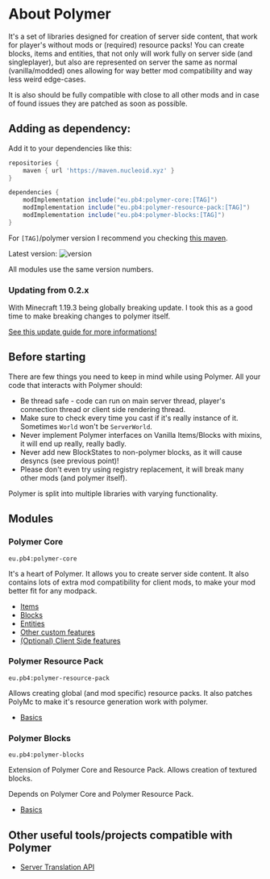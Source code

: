 # About Polymer
It's a set of libraries designed for creation of server side content, that work for player's without mods or (required) resource packs!
You can create blocks, items and entities, that not only will work fully on server side (and singleplayer), but also
are represented on server the same as normal (vanilla/modded) ones allowing for way better mod compatibility and way less weird edge-cases.

It is also should be fully compatible with close to all other mods and in case of found issues they are patched as soon as possible.

## Adding as dependency:
Add it to your dependencies like this:

```groovy
repositories {
	maven { url 'https://maven.nucleoid.xyz' }
}

dependencies {
	modImplementation include("eu.pb4:polymer-core:[TAG]")
	modImplementation include("eu.pb4:polymer-resource-pack:[TAG]")
	modImplementation include("eu.pb4:polymer-blocks:[TAG]")
}
```

For `[TAG]`/polymer version I recommend you checking [this maven](https://maven.nucleoid.xyz/eu/pb4/polymer-core/).

Latest version: ![version](https://img.shields.io/maven-metadata/v?color=%23579B67&label=&metadataUrl=https://maven.nucleoid.xyz/eu/pb4/polymer-core/maven-metadata.xml)

All modules use the same version numbers.

### Updating from 0.2.x
With Minecraft 1.19.3 being globally breaking update. I took this as a good time to make breaking changes to polymer itself.

[See this update guide for more informations!](/other/updating-0.2.x-to-0.3)

## Before starting
There are few things you need to keep in mind while using Polymer. 
All your code that interacts with Polymer should:

* Be thread safe - code can run on main server thread, player's connection thread 
  or client side rendering thread.
* Make sure to check every time you cast if it's really instance of it. Sometimes `World` won't be `ServerWorld`.
* Never implement Polymer interfaces on Vanilla Items/Blocks with mixins, it will end up really, really badly.
* Never add new BlockStates to non-polymer blocks, as it will cause desyncs (see previous point)!
* Please don't even try using registry replacement, it will break many other mods (and polymer itself).

Polymer is split into multiple libraries with varying functionality.

## Modules

### Polymer Core
`eu.pb4:polymer-core`

It's a heart of Polymer. It allows you to create server side content. It also contains lots of extra mod compatibility for client mods,
to make your mod better fit for any modpack.

* [Items](/polymer/items)
* [Blocks](/polymer/blocks)
* [Entities](/polymer/entities)
* [Other custom features](/polymer/other)
* [(Optional) Client Side features](/polymer/client-side)

### Polymer Resource Pack
`eu.pb4:polymer-resource-pack`

Allows creating global (and mod specific) resource packs. It also patches PolyMc to make it's resource generation
work with polymer.

* [Basics](/docs/polymer-resource-pack/basics.md)

### Polymer Blocks
`eu.pb4:polymer-blocks`

Extension of Polymer Core and Resource Pack. Allows creation of textured blocks.

Depends on Polymer Core and Polymer Resource Pack.
* [Basics](/docs/polymer-blocks/basics.md)

## Other useful tools/projects compatible with Polymer
* [Server Translation API](/other/server-translation-api)
